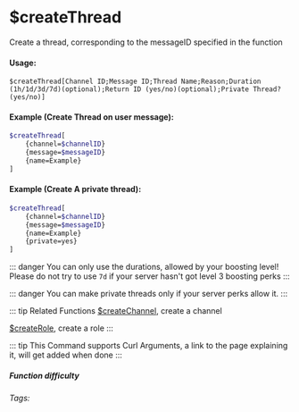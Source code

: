 # $createThread <Badge type="warning" text="Read Below" vertical="middle" />
Create a thread, corresponding to the messageID specified in the function
#### Usage: 
`$createThread[Channel ID;Message ID;Thread Name;Reason;Duration (1h/1d/3d/7d)(optional);Return ID (yes/no)(optional);Private Thread? (yes/no)]`

#### Example (Create Thread on user message):
```bash
$createThread[
    {channel=$channelID}
    {message=$messageID}
    {name=Example}
]
```

#### Example (Create A private thread):
```bash
$createThread[
    {channel=$channelID}
    {message=$messageID}
    {name=Example}
    {private=yes}
]
```

::: danger
You can only use the durations, allowed by your boosting level! Please do not try to use `7d` if your server hasn't got level 3 boosting perks
:::

::: danger
You can make private threads only if your server perks allow it.
:::

::: tip Related Functions
[$createChannel](../Channel/createChannel.md), create a channel

[$createRole](../Role/createRole.md), create a role
:::

::: tip
This Command supports Curl Arguments, a link to the page explaining it, will get added when done
:::

##### Function difficulty <Badge type="danger" text="Difficult" vertical="middle" /> 
###### Tags: <Badge type="tip" text="channel" vertical="middle" /> <Badge type="tip" text="create" vertical="middle" /> <Badge type="tip" text="Threads" vertical="middle" /> <Badge type="tip" text="Create Threads" vertical="middle" />